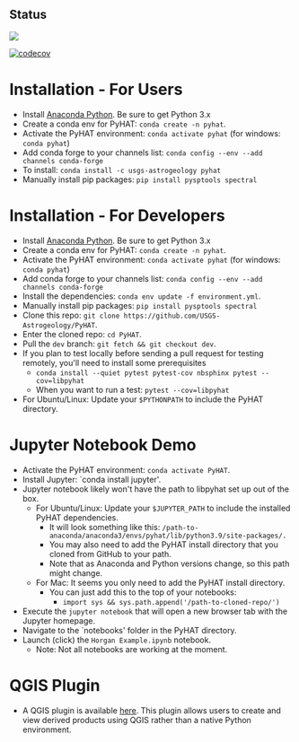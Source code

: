 
## Status

[![](http://github-actions.40ants.com/USGS-Astrogeology/PyHAT/matrix.svg)](https://github.com/USGS-Astrogeology/PyHAT)

[![codecov](https://codecov.io/gh/USGS-Astrogeology/PyHAT/branch/master/graph/badge.svg?token=chD2TczRZn)](https://codecov.io/gh/USGS-Astrogeology/PyHAT)

# Installation - For Users
  - Install [Anaconda Python](https://www.continuum.io/downloads).  Be sure to get Python 3.x
  - Create a conda env for PyHAT: `conda create -n pyhat`.
  - Activate the PyHAT environment: `conda activate pyhat` (for windows: `conda pyhat`)
  - Add conda forge to your channels list: `conda config --env --add channels conda-forge`
  - To install: `conda install -c usgs-astrogeology pyhat`
  - Manually install pip packages: `pip install pysptools spectral`

# Installation - For Developers
  - Install [Anaconda Python](https://www.continuum.io/downloads).  Be sure to get Python 3.x
  - Create a conda env for PyHAT: `conda create -n pyhat`.  
  - Activate the PyHAT environment: `conda activate pyhat` (for windows: `conda pyhat`)
  - Add conda forge to your channels list: `conda config --env --add channels conda-forge` 
  - Install the dependencies: `conda env update -f environment.yml`. 
  - Manually install pip packages: `pip install pysptools spectral` 
  - Clone this repo: `git clone https://github.com/USGS-Astrogeology/PyHAT`.
  - Enter the cloned repo: `cd PyHAT`.
  - Pull the `dev` branch: `git fetch && git checkout dev`.
  - If you plan to test locally before sending a pull request for testing remotely, you'll need to install some prerequisites
      - `conda install --quiet pytest pytest-cov nbsphinx pytest --cov=libpyhat`
      - When you want to run a test: `pytest --cov=libpyhat`
  - For Ubuntu/Linux: Update your `$PYTHONPATH` to include the PyHAT directory.

# Jupyter Notebook Demo
  - Activate the PyHAT environment: `conda activate PyHAT`.
  - Install Jupyter: `conda install jupyter'.
  - Jupyter notebook likely won't have the path to libpyhat set up out of the box.
      - For Ubuntu/Linux: Update your `$JUPYTER_PATH` to include the installed PyHAT dependencies.
          - It will look something like this: `/path-to-anaconda/anaconda3/envs/pyhat/lib/python3.9/site-packages/.`
          - You may also need to add the PyHAT install directory that you cloned from GitHub to your path.
          - Note that as Anaconda and Python versions change, so this path might change.
      - For Mac: It seems you only need to add the PyHAT install directory.
          - You can just add this to the top of your notebooks:
              - `import sys && sys.path.append('/path-to-cloned-repo/')`
  - Execute the `jupyter notebook` that will open a new browser tab with the Jupyter homepage.
  - Navigate to the `notebooks' folder in the PyHAT directory.
  - Launch (click) the `Horgan Example.ipynb` notebook.
      - Note: Not all notebooks are working at the moment.
  
# QGIS Plugin
  - A QGIS plugin is available [here](https://github.com/USGS-Astrogeology/pyhat_qgis).  This plugin allows users to create and view derived products using QGIS rather than a native Python environment.
